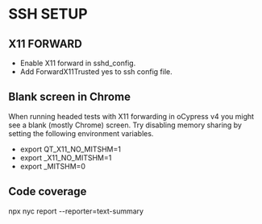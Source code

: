 # SSH SETUP

## X11 FORWARD
- Enable X11 forward in sshd_config.
- Add ForwardX11Trusted yes to ssh config file.

## Blank screen in Chrome
When running headed tests with X11 forwarding in oCypress v4 you might see a blank (mostly Chrome) screen. Try disabling memory sharing by setting the following environment variables.

- export QT_X11_NO_MITSHM=1
- export _X11_NO_MITSHM=1
- export _MITSHM=0


## Code coverage
npx nyc report --reporter=text-summary